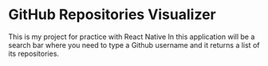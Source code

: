 # GitHub Repositories Visualizer
This is my project for practice with React Native
In this application will be a search bar where you need to type a Github username and it returns a list of its repositories.
